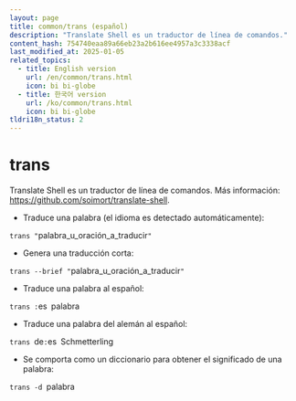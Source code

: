 ```yaml
---
layout: page
title: common/trans (español)
description: "Translate Shell es un traductor de línea de comandos."
content_hash: 754740eaa89a66eb23a2b616ee4957a3c3338acf
last_modified_at: 2025-01-05
related_topics:
  - title: English version
    url: /en/common/trans.html
    icon: bi bi-globe
  - title: 한국어 version
    url: /ko/common/trans.html
    icon: bi bi-globe
tldri18n_status: 2
---
```

# trans

Translate Shell es un traductor de línea de comandos.
Más información: <https://github.com/soimort/translate-shell>.

- Traduce una palabra (el idioma es detectado automáticamente):

`trans "`<span class="tldr-var badge badge-pill bg-dark-lm bg-white-dm text-white-lm text-dark-dm font-weight-bold">palabra_u_oración_a_traducir</span>`"`

- Genera una traducción corta:

`trans --brief "`<span class="tldr-var badge badge-pill bg-dark-lm bg-white-dm text-white-lm text-dark-dm font-weight-bold">palabra_u_oración_a_traducir</span>`"`

- Traduce una palabra al español:

`trans :`<span class="tldr-var badge badge-pill bg-dark-lm bg-white-dm text-white-lm text-dark-dm font-weight-bold">es</span>` `<span class="tldr-var badge badge-pill bg-dark-lm bg-white-dm text-white-lm text-dark-dm font-weight-bold">palabra</span>

- Traduce una palabra del alemán al español:

`trans `<span class="tldr-var badge badge-pill bg-dark-lm bg-white-dm text-white-lm text-dark-dm font-weight-bold">de</span>`:`<span class="tldr-var badge badge-pill bg-dark-lm bg-white-dm text-white-lm text-dark-dm font-weight-bold">es</span>` `<span class="tldr-var badge badge-pill bg-dark-lm bg-white-dm text-white-lm text-dark-dm font-weight-bold">Schmetterling</span>

- Se comporta como un diccionario para obtener el significado de una palabra:

`trans -d `<span class="tldr-var badge badge-pill bg-dark-lm bg-white-dm text-white-lm text-dark-dm font-weight-bold">palabra</span>
